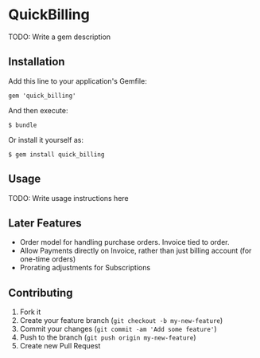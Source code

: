# QuickBilling

TODO: Write a gem description

## Installation

Add this line to your application's Gemfile:

    gem 'quick_billing'

And then execute:

    $ bundle

Or install it yourself as:

    $ gem install quick_billing

## Usage

TODO: Write usage instructions here

## Later Features

* Order model for handling purchase orders. Invoice tied to order.
* Allow Payments directly on Invoice, rather than just billing account (for one-time orders)
* Prorating adjustments for Subscriptions

## Contributing

1. Fork it
2. Create your feature branch (`git checkout -b my-new-feature`)
3. Commit your changes (`git commit -am 'Add some feature'`)
4. Push to the branch (`git push origin my-new-feature`)
5. Create new Pull Request
